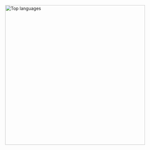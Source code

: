 <div class="text-center">
  <div style="display: inline-flex;">
    <img src="https://github-readme-stats.vercel.app/api/top-langs/?username=NNepper&layout=compact&theme=transparent" alt="Top languages" width="450"/>
  </div>
</div>
